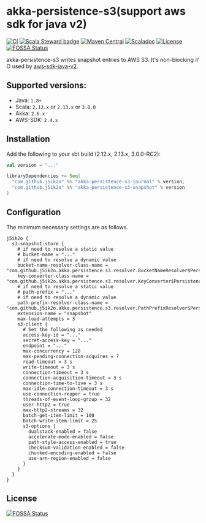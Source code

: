 # akka-persistence-s3(support aws sdk for java v2)

[![CI](https://github.com/j5ik2o/akka-persistence-s3/workflows/CI/badge.svg)](https://github.com/j5ik2o/akka-persistence-s3/actions?query=workflow%3ACI)
[![Scala Steward badge](https://img.shields.io/badge/Scala_Steward-helping-blue.svg?style=flat&logo=data:image/png;base64,iVBORw0KGgoAAAANSUhEUgAAAA4AAAAQCAMAAAARSr4IAAAAVFBMVEUAAACHjojlOy5NWlrKzcYRKjGFjIbp293YycuLa3pYY2LSqql4f3pCUFTgSjNodYRmcXUsPD/NTTbjRS+2jomhgnzNc223cGvZS0HaSD0XLjbaSjElhIr+AAAAAXRSTlMAQObYZgAAAHlJREFUCNdNyosOwyAIhWHAQS1Vt7a77/3fcxxdmv0xwmckutAR1nkm4ggbyEcg/wWmlGLDAA3oL50xi6fk5ffZ3E2E3QfZDCcCN2YtbEWZt+Drc6u6rlqv7Uk0LdKqqr5rk2UCRXOk0vmQKGfc94nOJyQjouF9H/wCc9gECEYfONoAAAAASUVORK5CYII=)](https://scala-steward.org)
[![Maven Central](https://maven-badges.herokuapp.com/maven-central/com.github.j5ik2o/akka-persistence-s3_2.12/badge.svg)](https://maven-badges.herokuapp.com/maven-central/com.github.j5ik2o/akka-persistence-s3_2.12)
[![Scaladoc](http://javadoc-badge.appspot.com/com.github.j5ik2o/akka-persistence-s3_2.12.svg?label=scaladoc)](http://javadoc-badge.appspot.com/com.github.j5ik2o/akka-persistence-s3_2.12/com/github/j5ik2o/akka/persistence/s3/index.html?javadocio=true)
[![License](https://img.shields.io/badge/License-Apache%202.0-blue.svg)](https://opensource.org/licenses/Apache-2.0)
[![FOSSA Status](https://app.fossa.com/api/projects/git%2Bgithub.com%2Fj5ik2o%2Fakka-persistence-s3.svg?type=shield)](https://app.fossa.com/projects/git%2Bgithub.com%2Fj5ik2o%2Fakka-persistence-s3?ref=badge_shield)

akka-persistence-s3 writes snapshot entries to AWS S3. It's non-blocking I/ O used by [aws-sdk-java-v2](https://github.com/aws/aws-sdk-java-v2).

## Supported versions:

- Java: `1.8+`
- Scala: `2.12.x` or `2.13.x` or `3.0.0`
- Akka: `2.6.x`
- AWS-SDK: `2.4.x`

## Installation

Add the following to your sbt build (2.12.x, 2.13.x, 3.0.0-RC2):

```scala
val version = "..."

libraryDependencies += Seq(
  "com.github.j5ik2o" %% "akka-persistence-s3-journal" % version,
  "com.github.j5ik2o" %% "akka-persistence-s3-snapshot" % version
)
```

## Configuration

The minimum necessary settings are as follows.

```
j5ik2o {
  s3-snapshot-store {
    # if need to resolve a static value
    # bucket-name = "..."
    # if need to resolve a dynamic value
    bucket-name-resolver-class-name = "com.github.j5ik2o.akka.persistence.s3.resolver.BucketNameResolver$PersistenceId"
    key-converter-class-name = "com.github.j5ik2o.akka.persistence.s3.resolver.KeyConverter$PersistenceId"
    # if need to resolve a static value
    # path-prefix = "..."
    # if need to resolve a dynamic value
    path-prefix-resolver-class-name = "com.github.j5ik2o.akka.persistence.s3.resolver.PathPrefixResolver$PersistenceId"
    extension-name = "snapshot"
    max-load-attempts = 3
    s3-client {
      # Set the following as needed
      access-key-id = "..."
      secret-access-key = "..."
      endpoint = "..."
      max-concurrency = 128
      max-pending-connection-acquires = ?
      read-timeout = 3 s
      write-timeout = 3 s
      connection-timeout = 3 s
      connection-acquisition-timeout = 3 s
      connection-time-to-live = 3 s
      max-idle-connection-timeout = 3 s
      use-connection-reaper = true
      threads-of-event-loop-group = 32
      user-http2 = true
      max-http2-streams = 32
      batch-get-item-limit = 100
      batch-write-item-limit = 25
      s3-options {
        dualstack-enabled = false
        accelerate-mode-enabled = false
        path-style-access-enabled = true
        checksum-validation-enabled = false
        chunked-encoding-enabled = false
        use-arn-region-enabled = false
      }
    }
  }
}
```


## License
[![FOSSA Status](https://app.fossa.com/api/projects/git%2Bgithub.com%2Fj5ik2o%2Fakka-persistence-s3.svg?type=large)](https://app.fossa.com/projects/git%2Bgithub.com%2Fj5ik2o%2Fakka-persistence-s3?ref=badge_large)
